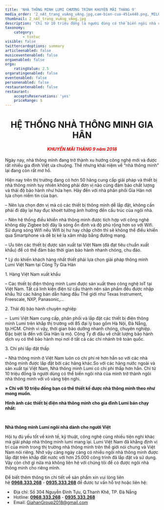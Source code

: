 ```yaml
---
title: 'NHÀ THÔNG MINH LUMI CHƯƠNG TRÌNH KHUYẾN MÃI THÁNG 9'
media_order: '2_nAt_trang_vuAng_vAng.jpg,cam-bien-cua-451x440.png,_MILO.jpg,39906001_318443068904725_2134873654083715072_n_1.jpg,tin-tuc-nha-thong-minh.png,giaiphap1_1527559123.png'
thumbnail: 2_nAt_trang_vuAng_vAng.jpg
description: 'Chỉ từ 10 triệu đồng là người dùng có thể biến ngôi nhà của mình trở thành ngôi nhà thông minh với vô vàng tiện nghi.'
taxonomy:
    category:
        - tintuc
visible: false
twittercardoptions: summary
articleenabled: false
musiceventenabled: false
orgaenabled: false
orga:
    ratingValue: 2.5
orgaratingenabled: false
eventenabled: false
personenabled: false
restaurantenabled: false
restaurant:
    acceptsReservations: 'yes'
    priceRange: $
---
```


<h1 style="text-align: center;"><strong>HỆ THỐNG NH&Agrave; TH&Ocirc;NG MINH GIA H&Acirc;N</strong></h1>
<h4 style="text-align: center;"><span style="color: #ff0000;"><em><strong>KHUYẾN M&Atilde;I TH&Aacute;NG 9 năm 2018</strong></em></span></h4>
<p>Ng&agrave;y nay, nh&agrave; th&ocirc;ng minh đang trở th&agrave;nh xu hướng c&ocirc;ng nghệ mới v&agrave; được rất nhiều gia đ&igrave;nh Việt ưa chuộng. Thế nhưng kh&aacute;i niệm về &ldquo;nh&agrave; th&ocirc;ng minh&rdquo; lại đang c&ograve;n rất mơ hồ.&nbsp;</p>
<p>Hiện nay tr&ecirc;n thị trường đang c&oacute; hơn 50 h&atilde;ng cung cấp giải ph&aacute;p v&agrave; thiết bị nh&agrave; th&ocirc;ng minh tuy nhi&ecirc;n kh&ocirc;ng phải đơn vị n&agrave;o cũng đảm bảo chất lượng v&agrave; th&aacute;i độ bảo h&agrave;nh như hứa hẹn. H&atilde;y đến với nh&agrave; ph&acirc;n phối Gia H&acirc;n nơi lựa chọn niềm tin của bạn.</p>
<p>&ndash;&nbsp;N&ecirc;n lựa chọn đơn vị m&agrave; c&oacute; c&aacute;c thiết bị th&ocirc;ng minh dễ lắp đặt, kh&ocirc;ng cần phải đi d&acirc;y lại hay đục kho&eacute;t tường ảnh hưởng đến cấu tr&uacute;c của ng&ocirc;i nh&agrave;.</p>
<p>&ndash; N&ecirc;n hệ thống điều khiển nh&agrave; th&ocirc;ng minh được t&iacute;ch hợp với c&ocirc;ng nghệ kh&ocirc;ng d&acirc;y Zigbee bởi đ&acirc;y l&agrave; s&oacute;ng ổn định v&agrave; độ phủ rộng hơn so với Wifi. Sử dụng s&oacute;ng Wifi nếu Wifi bị hư hay chập chờn th&igrave; sẽ kh&ocirc;ng thể điều khiển qua Smartphone v&agrave; dễ bị kẻ lạ x&acirc;m nhập bằng đường mạng.</p>
<p>&ndash; Ưu ti&ecirc;n c&aacute;c thiết bị được sản xuất tại Việt Nam (đ&atilde; đạt ti&ecirc;u chuẩn xuất khẩu) để c&oacute; thể đảm bảo thời gian bảo h&agrave;nh nhanh ch&oacute;ng, chu đ&aacute;o.</p>
<p>* L&yacute; do khiến kh&aacute;ch h&agrave;ng nhất thiết phải lựa chọn giải ph&aacute;p th&ocirc;ng minh Lumi Việt Nam tại C&ocirc;ng Ty Gia H&acirc;n</p>
<p>1. H&agrave;ng Việt Nam xuất khẩu</p>
<p>&ndash; C&aacute;c thiết bị điện th&ocirc;ng minh Lumi được sản xuất theo c&ocirc;ng nghệ IoT tại Việt Nam. Tất cả linh kiện điện tử cấu th&agrave;nh n&ecirc;n sản phẩm đều được nhập khẩu 1từ c&aacute;c h&atilde;ng b&aacute;n dẫn h&agrave;ng đầu Thế giới như Texas Instrument, Freescale, NXP, Panasonic,...</p>
<p>2. Th&aacute;i độ bảo h&agrave;nh chuy&ecirc;n nghiệp</p>
<p>&ndash;&nbsp; Lumi Việt Nam cung cấp, ph&acirc;n phối v&agrave; lắp đặt c&aacute;c thiết bị điện th&ocirc;ng minh Lumi tr&ecirc;n khắp thị trường với 85 đại l&yacute; bao gồm H&agrave; Nội, Đ&agrave; Nẵng, tp.HCM. Ch&iacute;nh v&igrave; vậy, thời gian bảo dưỡng nhanh ch&oacute;ng, chuy&ecirc;n nghiệp. Đặc biệt l&agrave; đến với Gia H&acirc;n l&agrave; mộ. C&ocirc;ng Ty đi đầu về chất lượng bảo h&agrave;nh dịch vụ c&oacute; thể bảo h&agrave;nh mọi nơi ở tất cả c&aacute;c chi nh&aacute;nh tr&ecirc; to&agrave;n quốc.</p>
<p>3. Chi ph&iacute; lắp đặt thấp</p>
<p>&ndash; Nh&agrave; th&ocirc;ng minh ở Việt Nam lu&ocirc;n c&oacute; chi ph&iacute; rẻ hơn hẳn so với c&aacute;c nh&agrave; th&ocirc;ng minh được lắp đặt bởi c&aacute;c h&atilde;ng kh&aacute;c.So với c&aacute;c h&atilde;ng nước ngo&agrave;i v&agrave; sản xuất tại Việt Nam, Nh&agrave; th&ocirc;ng minh Lumi c&oacute; chi ph&iacute; thấp hơn hẳn. Chỉ từ 10 triệu đồng l&agrave; người d&ugrave;ng c&oacute; thể biến ng&ocirc;i nh&agrave; của m&igrave;nh trở th&agrave;nh ng&ocirc;i nh&agrave; th&ocirc;ng minh với v&ocirc; v&agrave;ng tiện nghi.</p>
<p><strong>&raquo; Chi với 10 triệu đồng bạn c&oacute; thể thiết kế được nh&agrave; th&ocirc;ng minh theo như mong muốn.</strong></p>
<p><strong>H&igrave;nh ảnh c&aacute;c thiết bị điện nh&agrave; th&ocirc;ng minh cho gia đ&igrave;nh Lumi b&aacute;n chạy nhất:</strong></p>
<p>&nbsp;</p>
<p><strong>Nh&agrave; th&ocirc;ng minh Lumi ng&ocirc;i nh&agrave; d&agrave;nh cho người Việt</strong></p>
<p>Hội tụ đủ yếu tốt về kinh tế, kỹ thuật, c&ocirc;ng nghệ c&ugrave;ng nhiều tiện nghi kh&aacute;c m&agrave; giải ph&aacute;p nh&agrave; th&ocirc;ng minh lumi mang lại. Lumi Việt Nam đ&atilde; khẳng định vị tr&iacute; của m&igrave;nh trong thị trường nh&agrave; th&ocirc;ng minh tr&ecirc;n thế giới n&oacute;i chung v&agrave; Việt Nam n&oacute;i ri&ecirc;ng. Nhờ vậy c&agrave;ng ng&agrave;y c&agrave;ng c&oacute; nhiều ng&ocirc;i nh&agrave; th&ocirc;ng minh được lắp đặt tr&ecirc;n khắp đất nước với hơn 25.000 c&ocirc;ng tr&igrave;nh đ&atilde; lắp đặt v&agrave; sử dụng. Vậy c&ograve;n chờ g&igrave; nữa m&agrave; kh&ocirc;ng li&ecirc;n hệ với ch&uacute;ng t&ocirc;i để c&oacute; được ng&ocirc;i nh&agrave; th&ocirc;ng minh cho ri&ecirc;ng m&igrave;nh.</p>
<p class="mo-ta">Để biết th&ecirc;m th&ocirc;ng tin chi tiết về sản phẩm xin vui l&ograve;ng li&ecirc;n hệ&nbsp;<strong><a href="tel:0968333268">0968.333.268</a></strong>&nbsp;-&nbsp;<strong><a href="tel:0935333268">0935.333.268</a>&nbsp;</strong>để đươc tư vấn hỗ trợ hoặc li&ecirc;n hệ:</p>
<div class="foo-content foo-contact demo">
<ul class="list-menu">
<li>&nbsp;Địa chỉ:&nbsp;<span class="foo-detail foo-address">Số 304 Nguyễn Đ&igrave;nh Tựu, Q.Thanh Kh&ecirc;, TP. Đ&agrave; Nẵng</span></li>
<li>&nbsp;Hotline:&nbsp;<span class="foo-detail"><strong><a href="tel:0968333268">0968.333.268</a></strong>&nbsp;-&nbsp;<strong><a href="tel:0935333268">0935.333.268</a></strong></span></li>
<li>&nbsp;Email:&nbsp;<span class="foo-detail"><a href="mailto:GiahanGroup2018@gmail.com">GiahanGroup2018@gmail.com</a></span></li>
</ul>
</div>